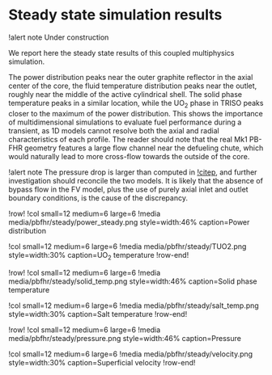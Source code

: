 # Steady state simulation results

!alert note
Under construction

We report here the steady state results of this coupled multiphysics simulation.

The power distribution peaks near the outer graphite reflector in the axial center of the core, the fluid temperature distribution peaks near the outlet, roughly near the middle of the active cylindrical shell. The solid phase temperature peaks in a similar location, while the UO$_2$ phase in TRISO peaks closer to the maximum of the power distribution. This shows the importance of multidimensional simulations to evaluate fuel performance during a transient, as 1D models cannot resolve both the axial and radial characteristics of each profile. The reader should note that the real Mk1 PB-FHR geometry features a large flow channel near the defueling chute, which would naturally lead to more cross-flow towards the outside of the core.

!alert note
The pressure drop is larger than computed in [!citep](novak2021), and further investigation should reconcile the two models. It is likely that the absence of bypass flow in the FV model, plus the use of purely axial inlet and outlet boundary conditions, is the cause of the discrepancy.

!row!
!col small=12 medium=6 large=6
!media media/pbfhr/steady/power_steady.png
       style=width:46%
       caption=Power distribution

!col small=12 medium=6 large=6
!media media/pbfhr/steady/TUO2.png
      style=width:30%
      caption=UO$_2$ temperature
!row-end!

!row!
!col small=12 medium=6 large=6
!media media/pbfhr/steady/solid_temp.png
       style=width:46%
       caption=Solid phase temperature

!col small=12 medium=6 large=6
!media media/pbfhr/steady/salt_temp.png
      style=width:30%
      caption=Salt temperature
!row-end!

!row!
!col small=12 medium=6 large=6
!media media/pbfhr/steady/pressure.png
       style=width:46%
       caption=Pressure

!col small=12 medium=6 large=6
!media media/pbfhr/steady/velocity.png
      style=width:30%
      caption=Superficial velocity
!row-end!
